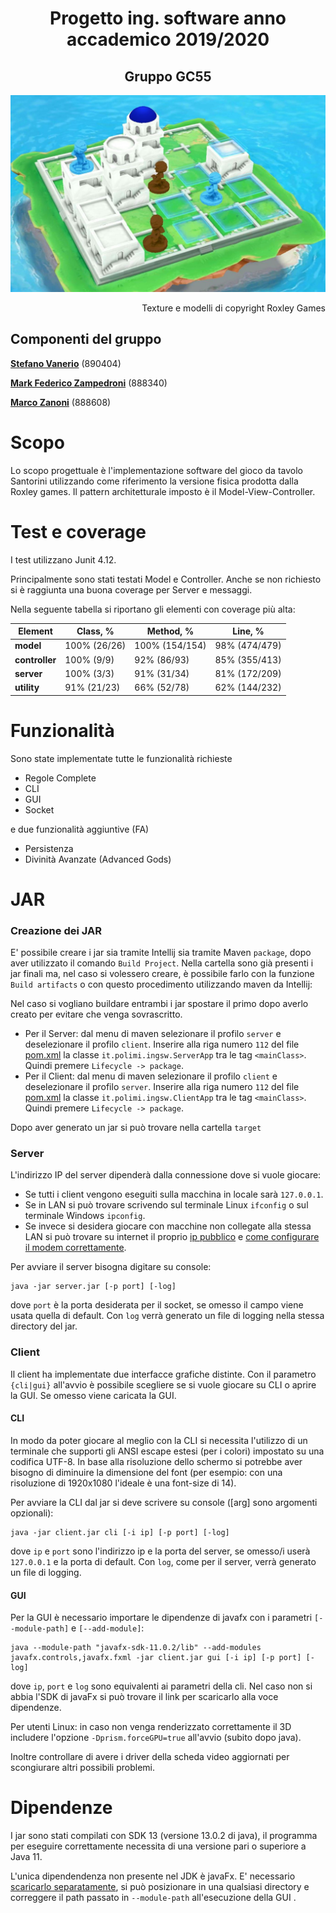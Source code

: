 <h1 align="center"><b>Progetto ing. software anno accademico 2019/2020</b></h1>
<h2 align="center">Gruppo GC55</h2>

![alt text](https://github.com/Mark-Zampedroni/ing-sw-2020-Vanerio-Zampedroni-Zanoni/blob/master/cover_readme.JPG)
<p align="right">Texture e modelli di copyright Roxley Games<p>

## Componenti del gruppo
[__Stefano Vanerio__](https://github.com/Stefano-Vanerio) (890404)

[__Mark Federico Zampedroni__](https://github.com/Mark-Zampedroni) (888340)

[__Marco Zanoni__](https://github.com/Marco-Zanoni) (888608)

# Scopo
Lo scopo progettuale è l'implementazione software del gioco da tavolo Santorini utilizzando come riferimento la versione fisica prodotta dalla Roxley games. Il pattern architetturale imposto è il Model-View-Controller.

# Test e coverage

I test utilizzano Junit 4.12.

Principalmente sono stati testati Model e Controller. Anche se non richiesto si è raggiunta una buona coverage per Server e messaggi.

Nella seguente tabella si riportano gli elementi con coverage più alta:

Element | Class, % | Method, % | Line, % |
--- | --- | --- | --- |
__model__ | 100% (26/26) | 100% (154/154) | 98% (474/479) |
__controller__ | 100% (9/9) | 92% (86/93) | 85% (355/413) |
__server__ | 100% (3/3) | 91% (31/34) | 81% (172/209) |
__utility__ | 91% (21/23) | 66% (52/78) | 62% (144/232) |

# Funzionalità
Sono state implementate tutte le funzionalità richieste
- Regole Complete
- CLI
- GUI
- Socket

e due funzionalità aggiuntive (FA)

- Persistenza
- Divinità Avanzate (Advanced Gods)

# JAR
### Creazione dei JAR
E' possibile creare i jar sia tramite Intellij sia tramite Maven `package`, dopo aver utilizzato il comando `Build Project`.
Nella cartella sono già presenti i jar finali ma, nel caso si volessero creare, è possibile farlo con la funzione `Build artifacts` o con questo procedimento utilizzando maven da Intellij:

Nel caso si vogliano buildare entrambi i jar spostare il primo dopo averlo creato per evitare che venga sovrascritto.  
- Per il Server: dal menu di maven selezionare il profilo `server` e deselezionare il profilo `client`. Inserire alla riga numero `112` del file [pom.xml](https://github.com/Mark-Zampedroni/ing-sw-2020-Vanerio-Zampedroni-Zanoni/blob/master/pom.xml) la classe `it.polimi.ingsw.ServerApp` tra le tag `<mainClass>`. 
Quindi premere `Lifecycle -> package`.
- Per il Client: dal menu di maven selezionare il profilo `client` e deselezionare il profilo `server`. Inserire alla riga numero `112` del file [pom.xml](https://github.com/Mark-Zampedroni/ing-sw-2020-Vanerio-Zampedroni-Zanoni/blob/master/pom.xml) la classe `it.polimi.ingsw.ClientApp` tra le tag `<mainClass>`.
Quindi premere `Lifecycle -> package`.

Dopo aver generato un jar si può trovare nella cartella `target`

  
### Server
L'indirizzo IP del server dipenderà dalla connessione dove si vuole giocare:
- Se tutti i client vengono eseguiti sulla macchina in locale sarà `127.0.0.1`.
- Se in LAN si può trovare scrivendo sul terminale Linux `ifconfig` o sul terminale Windows `ipconfig`. 
- Se invece si desidera giocare con macchine non collegate alla stessa LAN si può trovare su internet il proprio [ip pubblico](https://www.whatismyip.com/it/) e [come configurare il modem correttamente](https://portforward.com/).

Per avviare il server bisogna digitare su console:
```
java -jar server.jar [-p port] [-log]
```
dove `port` è la porta desiderata per il socket, se omesso il campo viene usata quella di default. Con `log` verrà generato un file di logging nella stessa directory del jar.

### Client
Il client ha implementate due interfacce grafiche distinte. Con il parametro `{cli|gui}` all'avvio è possibile scegliere se si vuole giocare su CLI o aprire la GUI. Se omesso viene caricata la GUI.

#### CLI

In modo da poter giocare al meglio con la CLI si necessita l'utilizzo di un terminale che supporti gli ANSI escape estesi (per i colori) impostato su una codifica UTF-8. In base alla risoluzione dello schermo si potrebbe aver bisogno di diminuire la dimensione del font (per esempio: con una risoluzione di 1920x1080 l'ideale è una font-size di 14).

Per avviare la CLI dal jar si deve scrivere su console ([arg] sono argomenti opzionali):
```
java -jar client.jar cli [-i ip] [-p port] [-log]
```
dove `ip` e `port` sono  l'indirizzo ip e la porta del server, se omesso/i userà `127.0.0.1` e la porta di default. Con `log`, come per il server, verrà generato un file di logging.

#### GUI
Per la GUI è necessario importare le dipendenze di javafx con i parametri `[--module-path]` e `[--add-module]`:

```
java --module-path "javafx-sdk-11.0.2/lib" --add-modules javafx.controls,javafx.fxml -jar client.jar gui [-i ip] [-p port] [-log]
```
dove `ip`, `port` e `log` sono equivalenti ai parametri della cli. Nel caso non si abbia l'SDK di javaFx si può trovare il link per scaricarlo alla voce dipendenze.

Per utenti Linux: in caso non venga renderizzato correttamente il 3D includere l'opzione `-Dprism.forceGPU=true` all'avvio (subito dopo java).

Inoltre controllare di avere i driver della scheda video aggiornati per scongiurare altri possibili problemi.

# Dipendenze
I jar sono stati compilati con SDK 13 (versione 13.0.2 di java), il programma per eseguire correttamente necessita di una versione pari o superiore a Java 11.

L'unica dipendendenza non presente nel JDK è javaFx. E' necessario [scaricarlo separatamente](https://openjfx.io/), si può posizionare in una qualsiasi directory e correggere il path passato in `--module-path` all'esecuzione della GUI .



